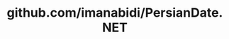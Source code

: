 ---
layout: post
title: github.com/imanabidi/PersianDate.NET
categories: link
tags: [انگلیسی, برنامه‌نویسی]
---